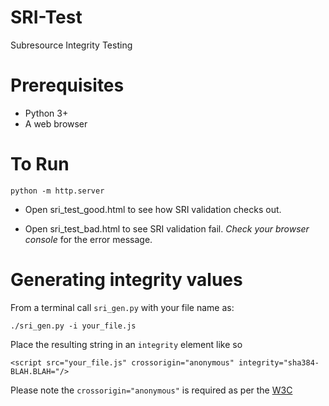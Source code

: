 # SRI-Test
Subresource Integrity Testing

# Prerequisites 
   - Python 3+
   - A web browser

# To Run

    python -m http.server

- Open sri_test_good.html to see how SRI validation checks out.

- Open sri_test_bad.html to see SRI validation fail. *Check your browser console* for the error message.

# Generating integrity values

From a terminal call `sri_gen.py` with your file name as:

    ./sri_gen.py -i your_file.js

Place the resulting string in an `integrity` element like so

`<script src="your_file.js" crossorigin="anonymous" integrity="sha384-BLAH.BLAH="/>`

Please note the `crossorigin="anonymous"` is required as per the [W3C](https://w3c.github.io/webappsec-subresource-integrity/#cross-origin-data-leakage)

